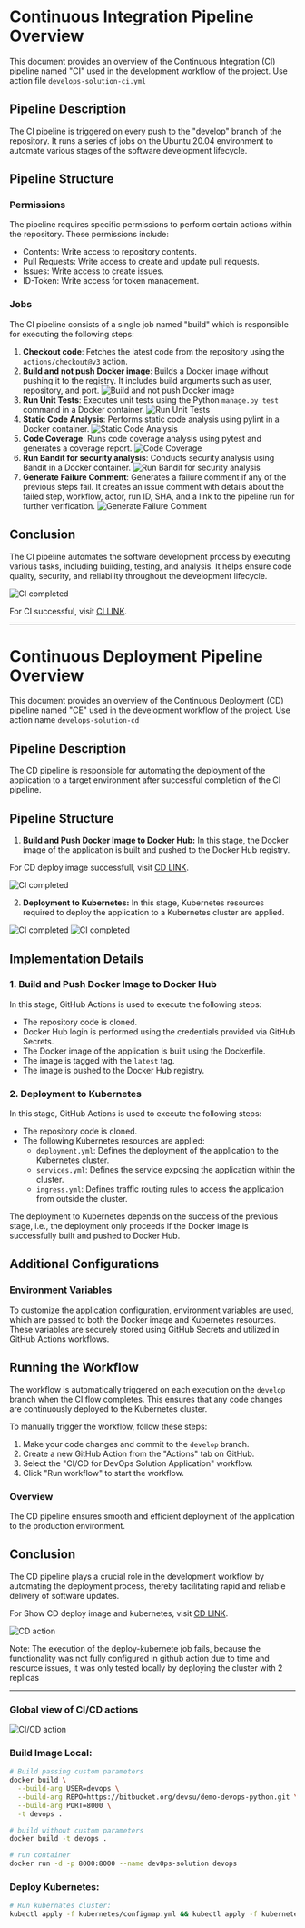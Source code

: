 # Continuous Integration Pipeline Overview

This document provides an overview of the Continuous Integration (CI) pipeline named "CI" used in the development workflow of the project. Use action file `develops-solution-ci.yml`

## Pipeline Description

The CI pipeline is triggered on every push to the "develop" branch of the repository. It runs a series of jobs on the Ubuntu 20.04 environment to automate various stages of the software development lifecycle.

## Pipeline Structure

### Permissions

The pipeline requires specific permissions to perform certain actions within the repository. These permissions include:

- Contents: Write access to repository contents.
- Pull Requests: Write access to create and update pull requests.
- Issues: Write access to create issues.
- ID-Token: Write access for token management.

### Jobs

The CI pipeline consists of a single job named "build" which is responsible for executing the following steps:

1. **Checkout code**: Fetches the latest code from the repository using the `actions/checkout@v3` action.
2. **Build and not push Docker image**: Builds a Docker image without pushing it to the registry. It includes build arguments such as user, repository, and port.
![Build and not push Docker image](https://github.com/DMBIAM/DevOps-solution/blob/develop/pic-evidence/run-build-image-no-push.png)
3. **Run Unit Tests**: Executes unit tests using the Python `manage.py test` command in a Docker container.
![Run Unit Tests](https://github.com/DMBIAM/DevOps-solution/blob/develop/pic-evidence/run-unit-test.png)
4. **Static Code Analysis**: Performs static code analysis using pylint in a Docker container.
![Static Code Analysis](https://github.com/DMBIAM/DevOps-solution/blob/develop/pic-evidence/run-static-code-analysis.png)
5. **Code Coverage**: Runs code coverage analysis using pytest and generates a coverage report.
![Code Coverage](https://github.com/DMBIAM/DevOps-solution/blob/develop/pic-evidence/run-code-coverage.png)
6. **Run Bandit for security analysis**: Conducts security analysis using Bandit in a Docker container.
![Run Bandit for security analysis](https://github.com/DMBIAM/DevOps-solution/blob/develop/pic-evidence/run-security-analysis.png)
7. **Generate Failure Comment**: Generates a failure comment if any of the previous steps fail. It creates an issue comment with details about the failed step, workflow, actor, run ID, SHA, and a link to the pipeline run for further verification.
![Generate Failure Comment](https://github.com/DMBIAM/DevOps-solution/blob/develop/pic-evidence/run-create-comment-issue.png)

## Conclusion

The CI pipeline automates the software development process by executing various tasks, including building, testing, and analysis. It helps ensure code quality, security, and reliability throughout the development lifecycle.

![CI completed](https://github.com/DMBIAM/DevOps-solution/blob/develop/pic-evidence/run-ci-completed.png)

For CI successful, visit [CI LINK](https://github.com/DMBIAM/DevOps-solution/actions/runs/8054444469).


---

# Continuous Deployment Pipeline Overview

This document provides an overview of the Continuous Deployment (CD) pipeline named "CE" used in the development workflow of the project. Use action name `develops-solution-cd`

## Pipeline Description

The CD pipeline is responsible for automating the deployment of the application to a target environment after successful completion of the CI pipeline.

## Pipeline Structure

1. **Build and Push Docker Image to Docker Hub:** In this stage, the Docker image of the application is built and pushed to the Docker Hub registry.

For CD deploy image successfull, visit [CD LINK](https://github.com/DMBIAM/DevOps-solution/actions/runs/8054515117).

![CI completed](https://github.com/DMBIAM/DevOps-solution/blob/develop/pic-evidence/run-deploy-push-docker-hub.png)

2. **Deployment to Kubernetes:** In this stage, Kubernetes resources required to deploy the application to a Kubernetes cluster are applied.

![CI completed](https://github.com/DMBIAM/DevOps-solution/blob/develop/pic-evidence/kubernete-run-image-docker-hub.png)
![CI completed](https://github.com/DMBIAM/DevOps-solution/blob/develop/pic-evidence/kubernete-console-test-cluster.png)

## Implementation Details

### 1. Build and Push Docker Image to Docker Hub

In this stage, GitHub Actions is used to execute the following steps:

- The repository code is cloned.
- Docker Hub login is performed using the credentials provided via GitHub Secrets.
- The Docker image of the application is built using the Dockerfile.
- The image is tagged with the `latest` tag.
- The image is pushed to the Docker Hub registry.

### 2. Deployment to Kubernetes

In this stage, GitHub Actions is used to execute the following steps:

- The repository code is cloned.
- The following Kubernetes resources are applied:
  - `deployment.yml`: Defines the deployment of the application to the Kubernetes cluster.
  - `services.yml`: Defines the service exposing the application within the cluster.
  - `ingress.yml`: Defines traffic routing rules to access the application from outside the cluster.

The deployment to Kubernetes depends on the success of the previous stage, i.e., the deployment only proceeds if the Docker image is successfully built and pushed to Docker Hub.

## Additional Configurations

### Environment Variables

To customize the application configuration, environment variables are used, which are passed to both the Docker image and Kubernetes resources. These variables are securely stored using GitHub Secrets and utilized in GitHub Actions workflows.

## Running the Workflow

The workflow is automatically triggered on each execution on the `develop` branch when the CI flow completes. This ensures that any code changes are continuously deployed to the Kubernetes cluster.

To manually trigger the workflow, follow these steps:

1. Make your code changes and commit to the `develop` branch.
2. Create a new GitHub Action from the "Actions" tab on GitHub.
3. Select the "CI/CD for DevOps Solution Application" workflow.
4. Click "Run workflow" to start the workflow.

### Overview

The CD pipeline ensures smooth and efficient deployment of the application to the production environment.

## Conclusion

The CD pipeline plays a crucial role in the development workflow by automating the deployment process, thereby facilitating rapid and reliable delivery of software updates.


For Show CD deploy image and kubernetes, visit [CD LINK](https://github.com/DMBIAM/DevOps-solution/actions/runs/8059547650).

![CD action](https://github.com/DMBIAM/DevOps-solution/blob/develop/pic-evidence/run-cd-action.png)

Note: The execution of the deploy-kubernete job fails, because the functionality was not fully configured in github action due to time and resource issues, it was only tested locally by deploying the cluster with 2 replicas

---
### Global view of CI/CD actions

![CI/CD action](https://github.com/DMBIAM/DevOps-solution/blob/develop/pic-evidence/show-CI-CD-actions.png)

### Build Image Local:

```bash
# Build passing custom parameters
docker build \
  --build-arg USER=devops \
  --build-arg REPO=https://bitbucket.org/devsu/demo-devops-python.git \
  --build-arg PORT=8000 \
  -t devops .

# build without custom parameters
docker build -t devops .

# run container
docker run -d -p 8000:8000 --name devOps-solution devops
```

### Deploy Kubernetes:
```bash
# Run kubernates cluster:
kubectl apply -f kubernetes/configmap.yml && kubectl apply -f kubernetes/secret.yml && kubectl apply -f kubernetes/deployment.yml && kubectl apply -f kubernetes/services.yml && kubectl apply -f kubernetes/ingress.yml
```